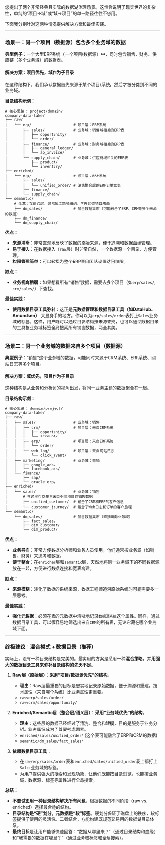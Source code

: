 您提出了两个非常经典且实际的数据湖治理场景。这恰恰说明了现实世界的复杂性，单纯的“项目->域”或“域->项目”的单一路径往往不够用。

下面我分别针对这两种情况提供解决方案和最佳实践。

---

### 场景一：同一个项目（数据源）包含多个业务域的数据

**典型例子**：一个大型ERP系统（一个项目/数据源）中，同时包含销售、财务、供应链（多个业务域）的数据表。

#### 解决方案：**项目优先，域作为子目录**

在这种结构下，我们承认数据首先来源于某个项目/系统，然后才被分类到不同的业务域。

**目录结构示例：**

```
# 核心思路： project/domain/
company-data-lake/
├── raw/
│   └── erp/                   # 项目层：ERP系统
│       ├── sales/             # 业务域：销售域相关的ERP表
│       │   ├── opportunity/
│       │   └── order/
│       ├── finance/           # 业务域：财务域相关的ERP表
│       │   ├── general_ledger/
│       │   └── ap_invoice/
│       └── supply_chain/      # 业务域：供应链域相关的ERP表
│           ├── product/
│           └── inventory/
├── enriched/
│   └── erp/                   # 项目层：ERP系统
│       ├── sales/
│       │   └── unified_order/ # 清洗整合后的ERP订单宽表
│       ├── finance/
│       └── supply_chain/
└── semantic/
    # 注意：在语义层，通常按主题域组织，不再保留项目来源
    ├── dm_sales/              # 销售数据集市（可能融合了ERP、CRM等多个来源的数据）
    ├── dm_finance/
    └── dm_supply_chain/
```

**优点：**
*   **来源清晰**：非常直观地反映了数据的原始来源，便于追溯和数据血缘管理。
*   **易于接入**：在数据接入（`raw`层）时非常自然，一个数据源一个目录，方便管理。
*   **权限管理简单**：可以轻松为整个ERP项目团队设置访问权限。

**缺点：**
*   **业务视角稍弱**：如果想看所有“销售”数据，需要去多个项目（如`erp/sales/`, `crm/sales/`）下查找。

**最佳实践：**
*   **使用数据目录工具弥补**：这正是**元数据管理和数据目录工具（如DataHub、Amundsen）** 大显身手的地方。你可以为`erp/sales/order`表打上`Sales`业务域的标签。这样，用户既可以通过目录结构按来源查找，也可以通过数据目录的工具按业务域标签全局搜索所有销售数据，两全其美。

---

### 场景二：同一个业务域的数据来自多个项目（数据源）

**典型例子**：“销售”这个业务域的数据，可能同时来源于CRM系统、ERP系统、网站日志等多个项目。

#### 解决方案：**域优先，项目作为子目录**

这种结构是从业务和分析师的视角出发，将同一业务主题的数据聚合在一起。

**目录结构示例：**

```
# 核心思路： domain/project/
company-data-lake/
├── raw/
│   ├── sales/                 # 业务域：销售
│   │   ├── crm/               # 项目层：来自CRM系统
│   │   │   ├── opportunity/
│   │   │   └── account/
│   │   ├── erp/               # 项目层：来自ERP系统
│   │   │   └── order/
│   │   └── web_log/           # 项目层：来自网站日志
│   │       └── click_event/
│   ├── marketing/             # 业务域：营销
│   │   ├── google_ads/
│   │   └── facebook_ads/
│   └── finance/
│       ├── sap/
│       └── oracle_erp/
├── enriched/
│   └── sales/                 # 业务域：销售
│       # 在这里可以整合来自不同项目的销售数据
│       ├── unified_customer/  # 融合了CRM和ERP的客户信息
│       └── customer_journey/  # 融合了Web日志和订单的客户旅程
└── semantic/
    └── dm_sales/              # 销售数据集市（直接面向业务域）
        ├── fact_sales/
        ├── dim_customer/
        └── dim_product/
```

**优点：**
*   **业务导向**：非常方便数据分析师和业务人员使用，他们通常按业务域（如销售、财务）来思考和数据。
*   **便于整合**：在`enriched`层和`semantic`层，天然地将同一业务域下的不同数据源放在一起，方便进行数据连接和宽表构建。

**缺点：**
*   **来源模糊**：淡化了数据的系统来源，数据工程师追溯原始系统时可能需要多一层思考。

**最佳实践：**
*   **强化元数据**：必须在表的元数据中清晰地记录`数据源系统`这个属性。同样，通过数据目录工具，可以很容易地筛选出来自`CRM`的所有表，无论它藏在哪个业务域下面。

---

### 终极建议：混合模式 + 数据目录（推荐）

实际上，没有一种目录结构是完美的。最实用的方案是采用一种**混合策略**，并**用强大的数据目录工具来弥补目录结构的先天不足**。

1.  **Raw层（原始层）**：**采用“项目/数据源优先”的结构**。
    *   **理由**：Raw层最重要的目标是忠实地记录原始数据，便于溯源和重建。技术属性（来自哪个系统）比业务属性更重要。
    *   `raw/erp/sales/order/`
    *   `raw/crm/sales/opportunity/`

2.  **Enriched/Semantic层（整合层/语义层）**：**采用“业务域优先”的结构**。
    *   **理由**：这些层的数据已经经过了清洗、整合和建模，目的是服务于业务分析。业务属性成为了首要考虑因素。
    *   `enriched/sales/unified_order/` (这个表可能融合了ERP和CRM的数据)
    *   `semantic/dm_sales/fact_sales/`

3.  **依赖数据目录工具**：
    *   在`raw/erp/sales/order`表和`enriched/sales/unified_order`表上都打上`Sales`业务域的标签。
    *   为用户提供强大的搜索和发现功能，让他们既能按目录浏览，也能按业务域、数据源、标签等属性进行全局搜索。

**总结：**

*   **不要试图用一种目录结构解决所有问题**。根据数据的不同阶段（raw vs. enriched）选择最合适的结构。
*   **目录结构是“硬”划分，元数据是“软”标签**。硬划分保证了磁盘上的秩序，软标签提供了使用的灵活性。二者结合，方能构建既规范又易用的数据湖目录体系。
*   **最终目标**是让用户能够快速回答：“数据从哪里来？”（通过目录结构和血缘）和“我需要的数据在哪里？”（通过业务域标签和全局搜索）。